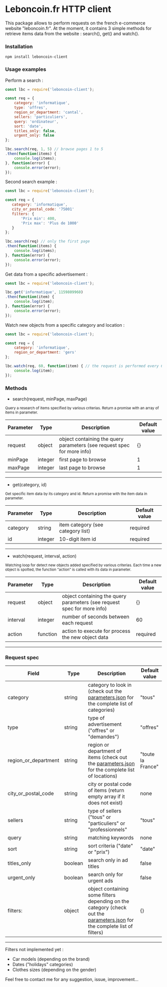 # Leboncoin.fr HTTP client

This package allows to perform requests on the french e-commerce website "leboncoin.fr". At the moment, it contains 3 simple methods for retrieve items data from the website : search(), get() and watch().

### Installation
```
npm install leboncoin-client
```

### Usage examples

Perform a search :
```javascript
const lbc = require('leboncoin-client');

const req = {
    category: 'informatique',
    type: 'offres',
    region_or_department: 'cantal',
    sellers: 'particuliers',
    query: 'ordinateur',
    sort: 'date',
    titles_only: false,
    urgent_only: false
};

lbc.search(req, 1, 5) // browse pages 1 to 5
.then(function(items) {
    console.log(items);
}, function(error) {
    console.error(error);
});
```

Second search example :
```javascript
const lbc = require('leboncoin-client');

const req = {
   category: 'informatique',
   city_or_postal_code: '75001'
   filters: {
       'Prix min': 400,
       'Prix max': 'Plus de 1000'
   }
};

lbc.search(req) // only the first page
.then(function(items) {
    console.log(items);
}, function(error) {
    console.error(error);
});
```

Get data from a specific advertisement : 
```javascript
const lbc = require('leboncoin-client');

lbc.get('informatique', 1159809960)
.then(function(item) {
    console.log(item);
}, function(error) {
    console.error(error);
});
```

Watch new objects from a specific category and location :
```javascript
const lbc = require('leboncoin-client');

const req = {
    category: 'informatique',
    region_or_department: 'gers'
};

lbc.watch(req, 60, function(item) { // the request is performed every 60 seconds
    console.log(item);
});
```

### Methods

- search(request, minPage, maxPage)

<sub>Query a research of items specified by various criterias. Return a promise with an array of items in parameter.</sub>

Parameter | Type    | Description | Default value
--------  | ---     | --- | ---
request   | object  | object containing the query parameters (see request spec for more info) | {}
minPage   | integer | first page to browse | 1
maxPage   | integer | last page to browse | 1


-------
- get(category, id)

<sub>Get specific item data by its category and id. Return a promise with the item data in parameter.</sub>

Parameter | Type    | Description | Default value
--------  | ---     | --- | ---
category  | string | item category (see category list) | required
id | integer | 10-digit item id | required


-------
- watch(request, interval, action)

<sub>Watching loop for detect new objects added specified by various criterias. Each time a new object is spotted, the function "action" is called with its data in parameter.</sub>

Parameter | Type    | Description | Default value
--------  | ---     | --- | ---
request | object | object containing the query parameters (see request spec for more info) | {}
interval | integer | number of seconds between each request | 60
action | function | action to execute for process the new object data | required


-------
### Request spec

Field | Type    | Description | Default value
--------  | ---     | --- | ---
category | string | category to look in (check out the [parameters.json](https://github.com/Cooya/Leboncoin/blob/master/parameters.json) for the complete list of categories) | "tous"
type | string | type of advertisement ("offres" or "demandes") | "offres"
region_or_department | string | region or department of items (check out the [parameters.json](https://github.com/Cooya/Leboncoin/blob/master/parameters.json) for the complete list of locations) | "toute la France"
city_or_postal_code | string | city or postal code of items (return empty array if it does not exist) | none
sellers | string | type of sellers ("tous" or "particuliers" or "professionnels" | "tous"
query | string | matching keywords | none
sort | string | sort criteria ("date" or "prix") | "date"
titles_only | boolean | search only in ad titles | false
urgent_only | boolean | search only for urgent ads | false
filters: | object | object containing some filters depending on the category (check out the [parameters.json](https://github.com/Cooya/Leboncoin/blob/master/parameters.json) for the complete list of filters) | {}

-------
Filters not implemented yet :
* Car models (depending on the brand)
* Dates ("holidays" categories)
* Clothes sizes (depending on the gender)

Feel free to contact me for any suggestion, issue, improvement...
